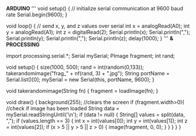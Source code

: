 **ARDUINO**
'''
void setup() {
  // initialize serial communication at 9600 baud rate
  Serial.begin(9600);
}

void loop() {
  // send x, y, and z values over serial
  int x = analogRead(A0);
  int y = analogRead(A1);
  int z = digitalRead(2);
  Serial.println(x);
  Serial.println(",");
  Serial.println(y);
  Serial.println(",");
  Serial.println(z);
  delay(1000);
}
'''
**& PROCESSING**

import processing.serial.*;
Serial mySerial;
PImage fragment;
int rand;

void setup() {
  size(1000, 500);
  rand = int(random(0,133)); 
  takerandomimage("frag_" + nf(rand, 3) + ".jpg"); 
  String portName = Serial.list()[0];
  mySerial = new Serial(this, portName, 9600);
}

void takerandomimage(String fn) {
   fragment = loadImage(fn); 
}

void draw() {
  background(255); //clears the screen
  if (fragment.width>0){ //check if image has been loaded
    String data = mySerial.readStringUntil('\n');
    if (data != null) {
      String[] values = split(data, ",");
      if (values.length == 3) {
        int x = int(values[0]);
        int y = int(values[1]);
        int z = int(values[2]);
        if (x > 5 || y > 5 || z > 0) {
          image(fragment, 0, 0);
        }
      }
    }
  }
}
